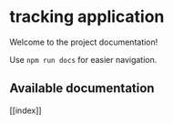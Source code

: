 # tracking application

Welcome to the project documentation!

Use `npm run docs` for easier navigation.

## Available documentation

[[index]]
